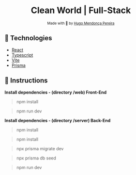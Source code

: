 <h1 align="center"> Clean World | Full-Stack </h1>

<div align="center">
  <sub> Made with 💖 by
    <a href="https://github.com/hugompereira2">Hugo Mendonça Pereira</a>
  </sub>
</div>

## 🚀 Technologies

* [React](https://reactjs.org/)    
* [Typescript](https://www.typescriptlang.org/) 
* [Vite](https://vitejs.dev/)
* [Prisma](https://www.prisma.io/)

## :checkered_flag: Instructions

**Install dependencies - (directory /web) Front-End** 

> npm install

> npm run dev

**Install dependencies - (directory /server) Back-End** 

> npm install

> npm install

> npx prisma migrate dev

> npx prisma db seed

> npm run dev
